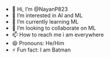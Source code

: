 - 👋 Hi, I’m @NayanP823
- 👀 I’m interested in AI and ML
- 🌱 I’m currently learning ML 
- 💞️ I’m looking to collaborate on ML
- 📫 How to reach me i am everywhere 
- 😄 Pronouns: He/Him
- ⚡ Fun fact:  I am Batman

<!---
NayanP823/NayanP823 is a ✨ special ✨ repository because its `README.md` (this file) appears on your GitHub profile.
You can click the Preview link to take a look at your changes.
--->
